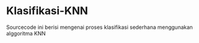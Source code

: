# Klasifikasi-KNN
Sourcecode ini berisi mengenai proses klasifikasi sederhana menggunakan alggoritma KNN
